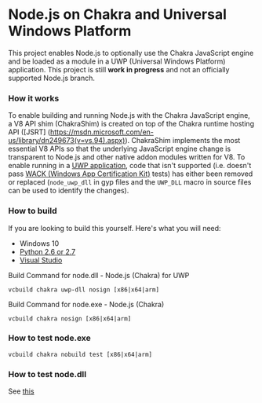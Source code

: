 Node.js on Chakra and Universal Windows Platform
===
This project enables Node.js to optionally use the Chakra JavaScript engine and be loaded as a module in a UWP (Universal Windows Platform) application.
This project is still **work in progress** and not an officially supported Node.js branch.


### How it works

To enable building and running Node.js with the Chakra JavaScript engine, a V8 API shim (ChakraShim) is created on top of the Chakra runtime hosting API ([JSRT]
(https://msdn.microsoft.com/en-us/library/dn249673(v=vs.94).aspx)). ChakraShim implements the most essential V8 APIs so that the underlying JavaScript engine change 
is transparent to Node.js and other native addon modules written for V8.
To enable running in a [UWP application](https://msdn.microsoft.com/en-us/windows/uwp/get-started/whats-a-uwp), code that isn't supported (i.e. doesn't pass 
[WACK (Windows App Certification Kit)](https://developer.microsoft.com/en-us/windows/develop/app-certification-kit) tests) has either been removed or replaced 
(`node_uwp_dll` in gyp files and the `UWP_DLL` macro in source files can be used to identify the changes).


### How to build

If you are looking to build this yourself. Here's what you will need:
* Windows 10
* [Python 2.6 or 2.7](https://www.python.org)
* [Visual Studio](https://www.visualstudio.com/en-us/downloads/download-visual-studio-vs.aspx)

Build Command for node.dll - Node.js (Chakra) for UWP
```batch
vcbuild chakra uwp-dll nosign [x86|x64|arm]
```

Build Command for node.exe - Node.js (Chakra)
```batch
vcbuild chakra nosign [x86|x64|arm]
```

### How to test node.exe

```batch
vcbuild chakra nobuild test [x86|x64|arm]
```

### How to test node.dll

See [this](https://github.com/ms-iot/node-uwp-wrapper#testing)
